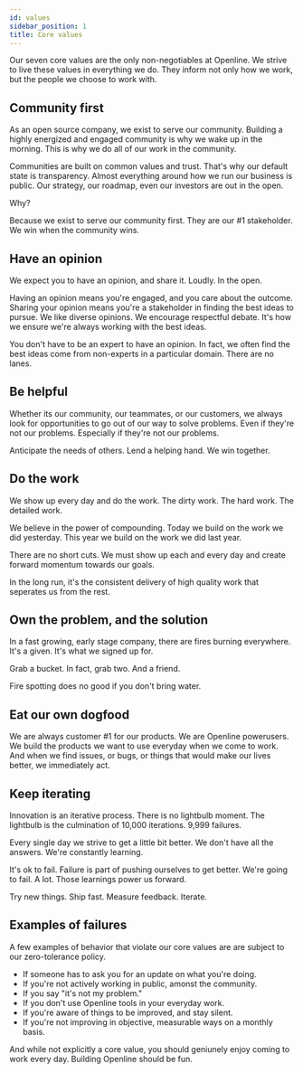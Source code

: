 ```yaml
---
id: values
sidebar_position: 1
title: Core values
---
```


Our seven core values are the only non-negotiables at Openline.  We strive to live these values in everything we do.  They inform not only how we work, but the people we choose to work with.  


## Community first
As an open source company, we exist to serve our community.  Building a highly energized and engaged community is why we wake up in the morning.  This is why we do all of our work in the community.

Communities are built on common values and trust.  That's why our default state is transparency.  Almost everything around how we run our business is public.  Our strategy, our roadmap, even our investors are out in the open.

Why?

Because we exist to serve our community first.  They are our #1 stakeholder.  We win when the community wins.

## Have an opinion

We expect you to have an opinion, and share it.  Loudly.  In the open.

Having an opinion means you're engaged, and you care about the outcome.  Sharing your opinion means you're a stakeholder in finding the best ideas to pursue.  We like diverse opinions.  We encourage respectful debate.  It's how we ensure we're always working with the best ideas.

You don't have to be an expert to have an opinion.  In fact, we often find the best ideas come from non-experts in a particular domain.  There are no lanes.  

## Be helpful

Whether its our community, our teammates, or our customers, we always look for opportunities to go out of our way to solve problems.  Even if they're not our problems.  Especially if they're not our problems.

Anticipate the needs of others.  Lend a helping hand.  We win together.

## Do the work

We show up every day and do the work.  The dirty work.  The hard work.  The detailed work.  

We believe in the power of compounding.  Today we build on the work we did yesterday.  This year we build on the work we did last year.

There are no short cuts.  We must show up each and every day and create forward momentum towards our goals.

In the long run, it's the consistent delivery of high quality work that seperates us from the rest.

## Own the problem, and the solution

In a fast growing, early stage company, there are fires burning everywhere.  It's a given.  It's what we signed up for.  

Grab a bucket.  In fact, grab two.  And a friend.

Fire spotting does no good if you don't bring water.  

## Eat our own dogfood

We are always customer #1 for our products.  We are Openline powerusers.  We build the products we want to use everyday when we come to work.  And when we find issues, or bugs, or things that would make our lives better, we immediately act.

## Keep iterating

Innovation is an iterative process.  There is no lightbulb moment.  The lightbulb is the culmination of 10,000 iterations.  9,999 failures.

Every single day we strive to get a little bit better. We don't have all the answers.  We're constantly learning.  

It's ok to fail.  Failure is part of pushing ourselves to get better.  We're going to fail.  A lot. Those learnings power us forward.

Try new things. Ship fast.  Measure feedback.  Iterate.

## Examples of failures

A few examples of behavior that violate our core values are are subject to our zero-tolerance policy.

- If someone has to ask you for an update on what you're doing.
- If you're not actively working in public, amonst the community.
- If you say "it's not my problem."
- If you don't use Openline tools in your everyday work.
- If you're aware of things to be improved, and stay silent.
- If you're not improving in objective, measurable ways on a monthly basis.

And while not explicitly a core value, you should geniunely enjoy coming to work every day.  Building Openline should be fun.

